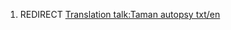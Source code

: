 1.  REDIRECT [Translation talk:Taman autopsy
    txt/en](Translation_talk:Taman_autopsy_txt/en "wikilink")